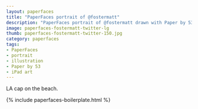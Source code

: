 ```yaml
---
layout: paperfaces
title: "PaperFaces portrait of @fostermatt"
description: "PaperFaces portrait of @fostermatt drawn with Paper by 53 on an iPad."
image: paperfaces-fostermatt-twitter-lg
thumb: paperfaces-fostermatt-twitter-150.jpg
category: paperfaces
tags: 
- PaperFaces
- portrait
- illustration
- Paper by 53
- iPad art
---
```


LA cap on the beach.

{% include paperfaces-boilerplate.html %}